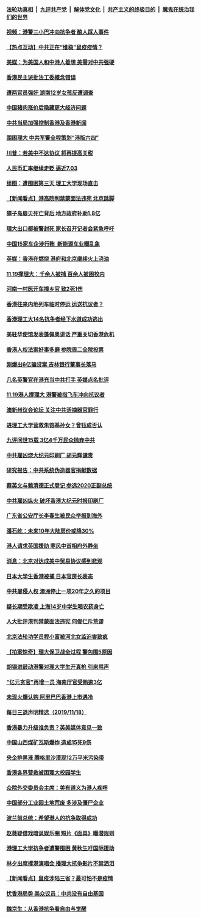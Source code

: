 ####  [法轮功真相](../../../../basic/blob/master/README.md?t=11200939) &nbsp;|&nbsp; [九评共产党](../../../../9ping.md/blob/master/README.md?t=11200939) &nbsp;|&nbsp; [解体党文化](../../../../jtdwh.md/blob/master/README.md?t=11200939)  &nbsp;|&nbsp; [共产主义的终极目的](../../../../gczydzjmd.md/blob/master/README.md?t=11200939) &nbsp;|&nbsp; [魔鬼在统治我们的世界](../../../../mgztzwmdsj.md/blob/master/README.md?t=11200939) 

#### [视频：港警三小巴冲向抗争者 酿人踩人事件](../pages/nsc413/n11667512.md?t=11200939) 

#### [【热点互动】中共正在“维稳”鼠疫疫情？](../pages/nsc413/n11667347.md?t=11200939) 

#### [美媒：为美国人和中港人着想 美需对中共强硬](../pages/nsc413/n11667451.md?t=11200939) 

#### [香港民主派批法工委概念错误](../pages/nsc413/n11667497.md?t=11200939) 

#### [遭两官员强奸 湖南12岁女孩反遭调查](../pages/nsc413/n11667295.md?t=11200939) 

#### [中国猪肉涨价后隐藏更大经济问题](../pages/nsc413/n11667331.md?t=11200939) 

#### [中共当局加强控制香港及香港新闻](../pages/nsc413/n11666421.md?t=11200939) 

#### [围困理大 中共军警全程策划“港版六四”](../pages/nsc413/n11667200.md?t=11200939) 

#### [川普：若美中不达协议 将再提高关税](../pages/nsc413/n11667061.md?t=11200939) 

#### [人民币汇率继续走贬 逼近7.03](../pages/nsc413/n11667020.md?t=11200939) 

#### [组图：遭围困第三天 理工大学现场直击](../pages/nsc413/n11666940.md?t=11200939) 

#### [【新闻看点】港高院判禁蒙面法违宪 北京跳脚](../pages/nsc413/n11666794.md?t=11200939) 

#### [獐子岛扇贝死亡背后 地方政府补助1.8亿](../pages/nsc413/n11666677.md?t=11200939) 

#### [理大出口都被警封死 家长召开记者会紧急呼吁](../pages/nsc413/n11666698.md?t=11200939) 

#### [中国15家车企涉行贿  新能源车业曝乱象](../pages/nsc413/n11666774.md?t=11200939) 

#### [英媒：香港在燃烧 港府和北京继续火上浇油](../pages/nsc413/n11666821.md?t=11200939) 

#### [11.19撑理大：千余人被捕 百余人被困校内](../pages/nsc413/n11666727.md?t=11200939) 

#### [河南一村医开车撞乡官 致2死1伤](../pages/nsc413/n11665180.md?t=11200939) 

#### [香港往来内地列车临时停运 运送抗议者？](../pages/nsc413/n11666679.md?t=11200939) 

#### [香港理工大14名抗争者经下水道成功逃出](../pages/nsc413/n11666702.md?t=11200939) 

#### [美驻华使馆发表蓬佩奥讲话 严重关切香港危机](../pages/nsc413/n11666676.md?t=11200939) 

#### [香港人权法案好事多磨 参院周二全院投票](../pages/nsc413/n11666513.md?t=11200939) 

#### [刚爆出6亿骗贷案 吉林银行董事长落马](../pages/nsc413/n11666593.md?t=11200939) 

#### [几名英警官在港充当中共打手 英媒点名批评](../pages/nsc413/n11666578.md?t=11200939) 

#### [11.19港人撑理大 港警被指飞车冲向抗议者](../pages/nsc413/n11666482.md?t=11200939) 

#### [澳新州议会论坛 关注中共活摘器官罪行](../pages/nsc413/n11665650.md?t=11200939) 

#### [进理工大学营救朱镕基孙女？曾钰成否认](../pages/nsc413/n11666467.md?t=11200939) 

#### [九评问世15载 3亿4千万民众抛弃中共](../pages/nsc413/n11661540.md?t=11200939) 

#### [中共雇凶烧大纪元印刷厂 胡元辉谴责](../pages/nsc413/n11666031.md?t=11200939) 

#### [研究报告：中共系统伪造器官捐献数据](../pages/nsc413/n11665366.md?t=11200939) 

#### [蔡英文与赖清德正式登记 参选2020正副总统](../pages/nsc413/n11666231.md?t=11200939) 


#### [中共雇凶纵火 破坏香港大纪元时报印刷厂](../pages/nsc413/n11665643.md?t=11200939) 

#### [广东省公安厅长李春生被民众举报到海外](../pages/nsc413/n11664532.md?t=11200939) 

#### [潘石屹：未来10年大陆房价或降30%](../pages/nsc413/n11665604.md?t=11200939) 

#### [港人请求英国援助 寒风中首相府外静坐](../pages/nsc413/n11666042.md?t=11200939) 

#### [消息：北京对达成美中贸易协议感到悲观](../pages/nsc413/n11665982.md?t=11200939) 

#### [日本大学生香港被捕 日本官房长表态](../pages/nsc413/n11666009.md?t=11200939) 

#### [中共屡侵人权 澳洲停止一项20年之久的项目](../pages/nsc413/n11665899.md?t=11200939) 

#### [疑长期受欺凌 上海14岁中学生喝农药身亡](../pages/nsc413/n11665863.md?t=11200939) 

#### [人大批评港判禁蒙面法违宪 何俊仁斥荒谬](../pages/nsc413/n11665580.md?t=11200939) 

#### [北京法轮功学员程小富被河北女监迫害致疯](../pages/nsc413/n11661113.md?t=11200939) 

#### [【拍案惊奇】理大保卫战全过程 警包围5原因](../pages/nsc413/n11665291.md?t=11200939) 

#### [胡锡进鼓动港警对理大学生开真枪 引来骂声](../pages/nsc413/n11665442.md?t=11200939) 

#### [“亿元贪官”再增一员 海南厅官受贿逾3亿](../pages/nsc413/n11664680.md?t=11200939) 

#### [未现火爆认购 阿里巴巴香港上市遇冷](../pages/nsc413/n11664858.md?t=11200939) 

#### [每日三退声明精选（2019/11/18）](../pages/nsc413/n11665161.md?t=11200939) 

#### [香港暴力升级谁负责？英美媒体意见一致](../pages/nsc413/n11664673.md?t=11200939) 

#### [中国山西煤矿瓦斯爆炸 造成15死9伤](../pages/nsc413/n11665020.md?t=11200939) 

#### [央企排黑液 腾格里沙漠现12万平米污染带](../pages/nsc413/n11664681.md?t=11200939) 

#### [香港各界营救被困理大校园学生](../pages/nsc413/n11664939.md?t=11200939) 

#### [众院外交委员会主席：美有道义为港人疾呼](../pages/nsc413/n11664903.md?t=11200939) 

#### [中国部分工业园土地荒废 多涉及僵尸企业](../pages/nsc413/n11664825.md?t=11200939) 

#### [波兰前总统：希望港人的抗争取得成功](../pages/nsc413/n11664166.md?t=11200939) 

#### [赵薇疑借戏暗讽娱乐圈 短片《面具》曝潜规则](../pages/nsc413/n11664734.md?t=11200939) 

#### [港理工大学抗争者遭警围困 黄秋生吁国际援助](../pages/nsc413/n11664142.md?t=11200939) 

#### [林夕出席撑港演唱会 播理大抗争影片不禁洒泪](../pages/nsc413/n11664486.md?t=11200939) 

#### [【新闻看点】鼠疫涉陆三省？最可怕不是疫情](../pages/nsc413/n11664341.md?t=11200939) 

#### [忧香港局势 美众议员：中共没有自由基因](../pages/nsc413/n11661562.md?t=11200939) 

#### [魏京生：从香港抗争看自由与觉醒](../pages/nsc413/n11661615.md?t=11200939) 

